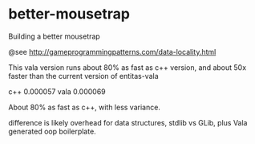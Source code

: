 # better-mousetrap 

Building a better mousetrap

@see http://gameprogrammingpatterns.com/data-locality.html

This vala version runs about 80% as fast as c++ version, and about 50x faster than the current version of entitas-vala

c++  0.000057
vala 0.000069

About 80% as fast as c++, with less variance.

difference is likely overhead for data structures, stdlib vs GLib, plus Vala generated oop boilerplate.

